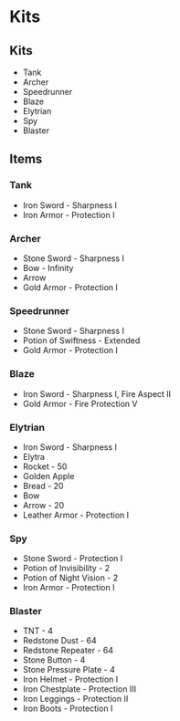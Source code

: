 # Kits

<!--
When you add a new kit, make sure to list it HERE.
-->

## Kits
* Tank
* Archer
* Speedrunner
* Blaze
* Elytrian
* Spy
* Blaster

## Items
### Tank
* Iron Sword - Sharpness I
* Iron Armor - Protection I
### Archer
* Stone Sword - Sharpness I
* Bow - Infinity
* Arrow
* Gold Armor - Protection I
### Speedrunner
* Stone Sword - Sharpness I
* Potion of Swiftness - Extended
* Gold Armor - Protection I
### Blaze
* Iron Sword - Sharpness I, Fire Aspect II
* Gold Armor - Fire Protection V
### Elytrian
* Iron Sword - Sharpness I
* Elytra
* Rocket - 50
* Golden Apple
* Bread - 20
* Bow
* Arrow - 20
* Leather Armor - Protection I
### Spy
* Stone Sword - Protection I
* Potion of Invisibility - 2
* Potion of Night Vision - 2
* Iron Armor - Protection I
### Blaster
* TNT - 4
* Redstone Dust - 64
* Redstone Repeater - 64
* Stone Button - 4
* Stone Pressure Plate - 4
* Iron Helmet - Protection I
* Iron Chestplate - Protection III
* Iron Leggings - Protection II
* Iron Boots - Protection I
